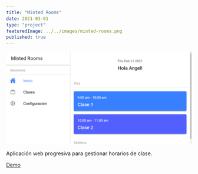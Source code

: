 ```yaml
---
title: "Minted Rooms"
date: 2021-03-01
type: "project"
featuredImage: ../../images/minted-rooms.png
published: true
---
```


![Imagen](../../images/minted-rooms.png)

Aplicación web progresiva para gestionar horarios de clase.

[Demo](https://minted.angelxehg.com/)
